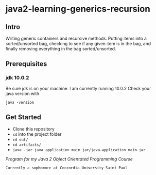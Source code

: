 # java2-learning-generics-recursion

## Intro
Writing generic containers and recursive methods. 
Putting items into a sorted/unsorted bag, 
checking to see if any given item is in the bag, 
and finally removing everything in the bag sorted/unsorted.

## Prerequisites

### jdk 10.0.2
Be sure jdk is on your machine. I am currently running 10.0.2
Check your java version with
```
java -version
```

## Get Started
* Clone this repository
* `cd` into the project folder
* `cd out/`
* `cd artifacts/`
* `java -jar java_application_main_jar/java-application_main.jar`

*Program for my Java 2 Object Orientated Programming Course*

```
Currently a sophomore at Concordia University Saint Paul
```
